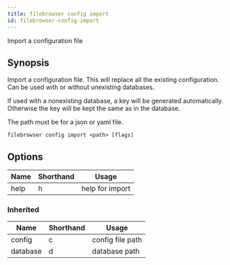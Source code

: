 ```yaml
---
title: filebrowser config import
id: filebrowser-config-import
---
```


Import a configuration file

## Synopsis

Import a configuration file. This will replace all the existing
configuration. Can be used with or without unexisting databases.

If used with a nonexisting database, a key will be generated
automatically. Otherwise the key will be kept the same as in the
database.

The path must be for a json or yaml file.

```
filebrowser config import <path> [flags]
```

## Options

| Name | Shorthand | Usage |
|------|-----------|-------|
|help|h|help for import|

### Inherited

| Name | Shorthand | Usage |
|------|-----------|-------|
|config|c|config file path|
|database|d|database path|

